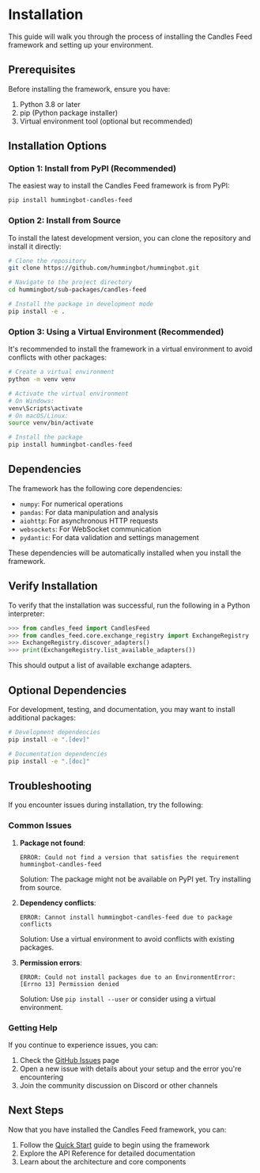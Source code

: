 # Installation

This guide will walk you through the process of installing the Candles Feed framework and setting up your environment.

## Prerequisites

Before installing the framework, ensure you have:

1. Python 3.8 or later
2. pip (Python package installer)
3. Virtual environment tool (optional but recommended)

## Installation Options

### Option 1: Install from PyPI (Recommended)

The easiest way to install the Candles Feed framework is from PyPI:

```bash
pip install hummingbot-candles-feed
```

### Option 2: Install from Source

To install the latest development version, you can clone the repository and install it directly:

```bash
# Clone the repository
git clone https://github.com/hummingbot/hummingbot.git

# Navigate to the project directory
cd hummingbot/sub-packages/candles-feed

# Install the package in development mode
pip install -e .
```

### Option 3: Using a Virtual Environment (Recommended)

It's recommended to install the framework in a virtual environment to avoid conflicts with other packages:

```bash
# Create a virtual environment
python -m venv venv

# Activate the virtual environment
# On Windows:
venv\Scripts\activate
# On macOS/Linux:
source venv/bin/activate

# Install the package
pip install hummingbot-candles-feed
```

## Dependencies

The framework has the following core dependencies:

- `numpy`: For numerical operations
- `pandas`: For data manipulation and analysis
- `aiohttp`: For asynchronous HTTP requests
- `websockets`: For WebSocket communication
- `pydantic`: For data validation and settings management

These dependencies will be automatically installed when you install the framework.

## Verify Installation

To verify that the installation was successful, run the following in a Python interpreter:

```python
>>> from candles_feed import CandlesFeed
>>> from candles_feed.core.exchange_registry import ExchangeRegistry
>>> ExchangeRegistry.discover_adapters()
>>> print(ExchangeRegistry.list_available_adapters())
```

This should output a list of available exchange adapters.

## Optional Dependencies

For development, testing, and documentation, you may want to install additional packages:

```bash
# Development dependencies
pip install -e ".[dev]"

# Documentation dependencies
pip install -e ".[doc]"
```

## Troubleshooting

If you encounter issues during installation, try the following:

### Common Issues

1. **Package not found**:
   ```
   ERROR: Could not find a version that satisfies the requirement hummingbot-candles-feed
   ```
   
   Solution: The package might not be available on PyPI yet. Try installing from source.

2. **Dependency conflicts**:
   ```
   ERROR: Cannot install hummingbot-candles-feed due to package conflicts
   ```
   
   Solution: Use a virtual environment to avoid conflicts with existing packages.

3. **Permission errors**:
   ```
   ERROR: Could not install packages due to an EnvironmentError: [Errno 13] Permission denied
   ```
   
   Solution: Use `pip install --user` or consider using a virtual environment.

### Getting Help

If you continue to experience issues, you can:

1. Check the [GitHub Issues](https://github.com/hummingbot/hummingbot/issues) page
2. Open a new issue with details about your setup and the error you're encountering
3. Join the community discussion on Discord or other channels

## Next Steps

Now that you have installed the Candles Feed framework, you can:

1. Follow the [Quick Start](quick_start.md) guide to begin using the framework
2. Explore the API Reference for detailed documentation
3. Learn about the architecture and core components